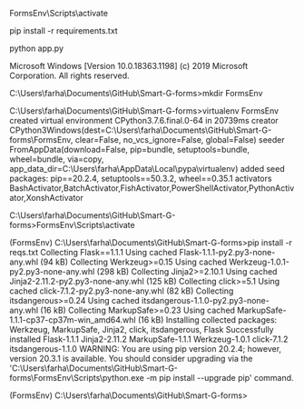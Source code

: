 FormsEnv\Scripts\activate

pip install -r requirements.txt

python app.py


Microsoft Windows [Version 10.0.18363.1198]
(c) 2019 Microsoft Corporation. All rights reserved.

C:\Users\farha\Documents\GitHub\Smart-G-forms>mkdir FormsEnv

C:\Users\farha\Documents\GitHub\Smart-G-forms>virtualenv FormsEnv
created virtual environment CPython3.7.6.final.0-64 in 20739ms
  creator CPython3Windows(dest=C:\Users\farha\Documents\GitHub\Smart-G-forms\FormsEnv, clear=False, no_vcs_ignore=False, global=False)
  seeder FromAppData(download=False, pip=bundle, setuptools=bundle, wheel=bundle, via=copy, app_data_dir=C:\Users\farha\AppData\Local\pypa\virtualenv)
    added seed packages: pip==20.2.4, setuptools==50.3.2, wheel==0.35.1
  activators BashActivator,BatchActivator,FishActivator,PowerShellActivator,PythonActivator,XonshActivator

C:\Users\farha\Documents\GitHub\Smart-G-forms>FormsEnv\Scripts\activate

(FormsEnv) C:\Users\farha\Documents\GitHub\Smart-G-forms>pip install -r reqs.txt
Collecting Flask==1.1.1
  Using cached Flask-1.1.1-py2.py3-none-any.whl (94 kB)
Collecting Werkzeug>=0.15
  Using cached Werkzeug-1.0.1-py2.py3-none-any.whl (298 kB)
Collecting Jinja2>=2.10.1
  Using cached Jinja2-2.11.2-py2.py3-none-any.whl (125 kB)
Collecting click>=5.1
  Using cached click-7.1.2-py2.py3-none-any.whl (82 kB)
Collecting itsdangerous>=0.24
  Using cached itsdangerous-1.1.0-py2.py3-none-any.whl (16 kB)
Collecting MarkupSafe>=0.23
  Using cached MarkupSafe-1.1.1-cp37-cp37m-win_amd64.whl (16 kB)
Installing collected packages: Werkzeug, MarkupSafe, Jinja2, click, itsdangerous, Flask
Successfully installed Flask-1.1.1 Jinja2-2.11.2 MarkupSafe-1.1.1 Werkzeug-1.0.1 click-7.1.2 itsdangerous-1.1.0
WARNING: You are using pip version 20.2.4; however, version 20.3.1 is available.
You should consider upgrading via the 'C:\Users\farha\Documents\GitHub\Smart-G-forms\FormsEnv\Scripts\python.exe -m pip install --upgrade pip' command.

(FormsEnv) C:\Users\farha\Documents\GitHub\Smart-G-forms>